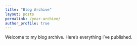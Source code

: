 ```yaml
---
title: "Blog Archive"
layout: posts
permalink: /year-archive/
author_profile: true
---
```


Welcome to my blog archive. Here’s everything I’ve published.
